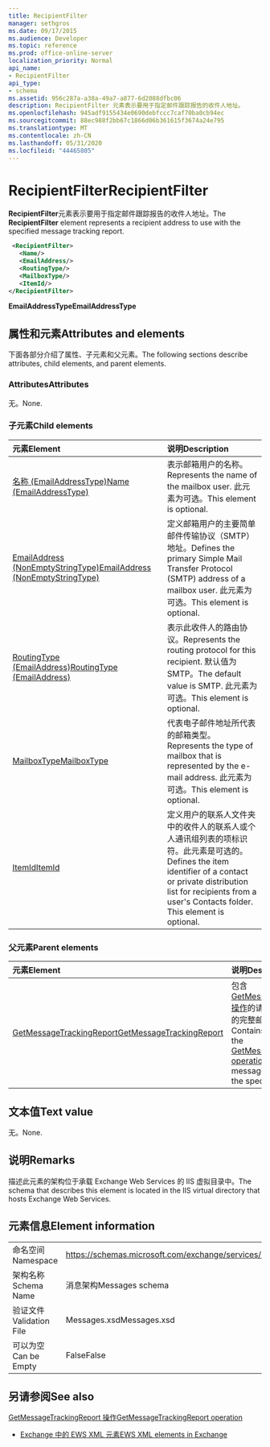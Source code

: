 ```yaml
---
title: RecipientFilter
manager: sethgros
ms.date: 09/17/2015
ms.audience: Developer
ms.topic: reference
ms.prod: office-online-server
localization_priority: Normal
api_name:
- RecipientFilter
api_type:
- schema
ms.assetid: 956c287a-a38a-49a7-a877-6d2088dfbc06
description: RecipientFilter 元素表示要用于指定邮件跟踪报告的收件人地址。
ms.openlocfilehash: 945adf9155434e0690debfccc7caf70ba0cb94ec
ms.sourcegitcommit: 88ec988f2bb67c1866d06b361615f3674a24e795
ms.translationtype: MT
ms.contentlocale: zh-CN
ms.lasthandoff: 05/31/2020
ms.locfileid: "44465805"
---
```

# <a name="recipientfilter"></a><span data-ttu-id="1e22d-103">RecipientFilter</span><span class="sxs-lookup"><span data-stu-id="1e22d-103">RecipientFilter</span></span>

<span data-ttu-id="1e22d-104">**RecipientFilter**元素表示要用于指定邮件跟踪报告的收件人地址。</span><span class="sxs-lookup"><span data-stu-id="1e22d-104">The **RecipientFilter** element represents a recipient address to use with the specified message tracking report.</span></span> 
  
```XML
 <RecipientFilter>
   <Name/>
   <EmailAddress/>
   <RoutingType/>
   <MailboxType/>
   <ItemId/>
</RecipientFilter>
```

 <span data-ttu-id="1e22d-105">**EmailAddressType**</span><span class="sxs-lookup"><span data-stu-id="1e22d-105">**EmailAddressType**</span></span>
## <a name="attributes-and-elements"></a><span data-ttu-id="1e22d-106">属性和元素</span><span class="sxs-lookup"><span data-stu-id="1e22d-106">Attributes and elements</span></span>

<span data-ttu-id="1e22d-107">下面各部分介绍了属性、子元素和父元素。</span><span class="sxs-lookup"><span data-stu-id="1e22d-107">The following sections describe attributes, child elements, and parent elements.</span></span>
  
### <a name="attributes"></a><span data-ttu-id="1e22d-108">Attributes</span><span class="sxs-lookup"><span data-stu-id="1e22d-108">Attributes</span></span>

<span data-ttu-id="1e22d-109">无。</span><span class="sxs-lookup"><span data-stu-id="1e22d-109">None.</span></span>
  
### <a name="child-elements"></a><span data-ttu-id="1e22d-110">子元素</span><span class="sxs-lookup"><span data-stu-id="1e22d-110">Child elements</span></span>

|<span data-ttu-id="1e22d-111">**元素**</span><span class="sxs-lookup"><span data-stu-id="1e22d-111">**Element**</span></span>|<span data-ttu-id="1e22d-112">**说明**</span><span class="sxs-lookup"><span data-stu-id="1e22d-112">**Description**</span></span>|
|:-----|:-----|
|[<span data-ttu-id="1e22d-113">名称 (EmailAddressType)</span><span class="sxs-lookup"><span data-stu-id="1e22d-113">Name (EmailAddressType)</span></span>](name-emailaddresstype.md) <br/> |<span data-ttu-id="1e22d-114">表示邮箱用户的名称。</span><span class="sxs-lookup"><span data-stu-id="1e22d-114">Represents the name of the mailbox user.</span></span> <span data-ttu-id="1e22d-115">此元素为可选。</span><span class="sxs-lookup"><span data-stu-id="1e22d-115">This element is optional.</span></span>  <br/> |
|[<span data-ttu-id="1e22d-116">EmailAddress (NonEmptyStringType)</span><span class="sxs-lookup"><span data-stu-id="1e22d-116">EmailAddress (NonEmptyStringType)</span></span>](emailaddress-nonemptystringtype.md) <br/> |<span data-ttu-id="1e22d-117">定义邮箱用户的主要简单邮件传输协议（SMTP）地址。</span><span class="sxs-lookup"><span data-stu-id="1e22d-117">Defines the primary Simple Mail Transfer Protocol (SMTP) address of a mailbox user.</span></span> <span data-ttu-id="1e22d-118">此元素为可选。</span><span class="sxs-lookup"><span data-stu-id="1e22d-118">This element is optional.</span></span>  <br/> |
|[<span data-ttu-id="1e22d-119">RoutingType (EmailAddress)</span><span class="sxs-lookup"><span data-stu-id="1e22d-119">RoutingType (EmailAddress)</span></span>](routingtype-emailaddress.md) <br/> |<span data-ttu-id="1e22d-120">表示此收件人的路由协议。</span><span class="sxs-lookup"><span data-stu-id="1e22d-120">Represents the routing protocol for this recipient.</span></span> <span data-ttu-id="1e22d-121">默认值为 SMTP。</span><span class="sxs-lookup"><span data-stu-id="1e22d-121">The default value is SMTP.</span></span> <span data-ttu-id="1e22d-122">此元素为可选。</span><span class="sxs-lookup"><span data-stu-id="1e22d-122">This element is optional.</span></span>  <br/> |
|[<span data-ttu-id="1e22d-123">MailboxType</span><span class="sxs-lookup"><span data-stu-id="1e22d-123">MailboxType</span></span>](mailboxtype.md) <br/> |<span data-ttu-id="1e22d-124">代表电子邮件地址所代表的邮箱类型。</span><span class="sxs-lookup"><span data-stu-id="1e22d-124">Represents the type of mailbox that is represented by the e-mail address.</span></span> <span data-ttu-id="1e22d-125">此元素为可选。</span><span class="sxs-lookup"><span data-stu-id="1e22d-125">This element is optional.</span></span>  <br/> |
|[<span data-ttu-id="1e22d-126">ItemId</span><span class="sxs-lookup"><span data-stu-id="1e22d-126">ItemId</span></span>](itemid.md) <br/> |<span data-ttu-id="1e22d-p105">定义用户的联系人文件夹中的收件人的联系人或个人通讯组列表的项标识符。此元素是可选的。</span><span class="sxs-lookup"><span data-stu-id="1e22d-p105">Defines the item identifier of a contact or private distribution list for recipients from a user's Contacts folder. This element is optional.</span></span>  <br/> |
   
### <a name="parent-elements"></a><span data-ttu-id="1e22d-129">父元素</span><span class="sxs-lookup"><span data-stu-id="1e22d-129">Parent elements</span></span>

|<span data-ttu-id="1e22d-130">**元素**</span><span class="sxs-lookup"><span data-stu-id="1e22d-130">**Element**</span></span>|<span data-ttu-id="1e22d-131">**说明**</span><span class="sxs-lookup"><span data-stu-id="1e22d-131">**Description**</span></span>|
|:-----|:-----|
|[<span data-ttu-id="1e22d-132">GetMessageTrackingReport</span><span class="sxs-lookup"><span data-stu-id="1e22d-132">GetMessageTrackingReport</span></span>](getmessagetrackingreport.md) <br/> |<span data-ttu-id="1e22d-133">包含[GetMessageTrackingReport 操作](getmessagetrackingreport-operation.md)的请求，以检索指定 ID 的完整邮件跟踪报告。</span><span class="sxs-lookup"><span data-stu-id="1e22d-133">Contains the request for the [GetMessageTrackingReport operation](getmessagetrackingreport-operation.md) to retrieve the full message tracking report for the specified ID.</span></span>  <br/> |
   
## <a name="text-value"></a><span data-ttu-id="1e22d-134">文本值</span><span class="sxs-lookup"><span data-stu-id="1e22d-134">Text value</span></span>

<span data-ttu-id="1e22d-135">无。</span><span class="sxs-lookup"><span data-stu-id="1e22d-135">None.</span></span>
  
## <a name="remarks"></a><span data-ttu-id="1e22d-136">说明</span><span class="sxs-lookup"><span data-stu-id="1e22d-136">Remarks</span></span>

<span data-ttu-id="1e22d-137">描述此元素的架构位于承载 Exchange Web Services 的 IIS 虚拟目录中。</span><span class="sxs-lookup"><span data-stu-id="1e22d-137">The schema that describes this element is located in the IIS virtual directory that hosts Exchange Web Services.</span></span>
  
## <a name="element-information"></a><span data-ttu-id="1e22d-138">元素信息</span><span class="sxs-lookup"><span data-stu-id="1e22d-138">Element information</span></span>

|||
|:-----|:-----|
|<span data-ttu-id="1e22d-139">命名空间</span><span class="sxs-lookup"><span data-stu-id="1e22d-139">Namespace</span></span>  <br/> |https://schemas.microsoft.com/exchange/services/2006/messages  <br/> |
|<span data-ttu-id="1e22d-140">架构名称</span><span class="sxs-lookup"><span data-stu-id="1e22d-140">Schema Name</span></span>  <br/> |<span data-ttu-id="1e22d-141">消息架构</span><span class="sxs-lookup"><span data-stu-id="1e22d-141">Messages schema</span></span>  <br/> |
|<span data-ttu-id="1e22d-142">验证文件</span><span class="sxs-lookup"><span data-stu-id="1e22d-142">Validation File</span></span>  <br/> |<span data-ttu-id="1e22d-143">Messages.xsd</span><span class="sxs-lookup"><span data-stu-id="1e22d-143">Messages.xsd</span></span>  <br/> |
|<span data-ttu-id="1e22d-144">可以为空</span><span class="sxs-lookup"><span data-stu-id="1e22d-144">Can be Empty</span></span>  <br/> |<span data-ttu-id="1e22d-145">False</span><span class="sxs-lookup"><span data-stu-id="1e22d-145">False</span></span>  <br/> |
   
## <a name="see-also"></a><span data-ttu-id="1e22d-146">另请参阅</span><span class="sxs-lookup"><span data-stu-id="1e22d-146">See also</span></span>



[<span data-ttu-id="1e22d-147">GetMessageTrackingReport 操作</span><span class="sxs-lookup"><span data-stu-id="1e22d-147">GetMessageTrackingReport operation</span></span>](getmessagetrackingreport-operation.md)


- [<span data-ttu-id="1e22d-148">Exchange 中的 EWS XML 元素</span><span class="sxs-lookup"><span data-stu-id="1e22d-148">EWS XML elements in Exchange</span></span>](ews-xml-elements-in-exchange.md)

